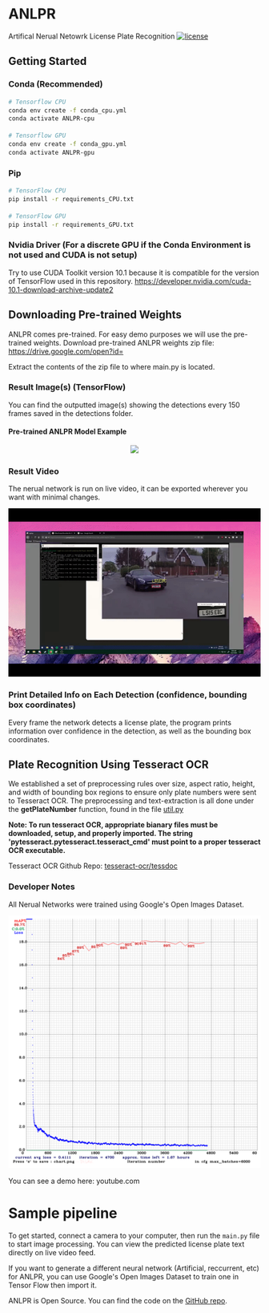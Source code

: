 # ANLPR
Artifical Nerual Netowrk License Plate Recognition
[![license](https://img.shields.io/github/license/mashape/apistatus.svg)](LICENSE)

## Getting Started
### Conda (Recommended)

```bash
# Tensorflow CPU
conda env create -f conda_cpu.yml
conda activate ANLPR-cpu

# Tensorflow GPU
conda env create -f conda_gpu.yml
conda activate ANLPR-gpu
```

### Pip
```bash
# TensorFlow CPU
pip install -r requirements_CPU.txt

# TensorFlow GPU
pip install -r requirements_GPU.txt
```

### Nvidia Driver (For a discrete GPU if the Conda Environment is not used and CUDA is not setup)
Try to use CUDA Toolkit version 10.1 because it is compatible for the version of TensorFlow used in this repository.
https://developer.nvidia.com/cuda-10.1-download-archive-update2

## Downloading Pre-trained Weights
ANLPR comes pre-trained. For easy demo purposes we will use the pre-trained weights.
Download pre-trained ANLPR weights zip file: https://drive.google.com/open?id=

Extract the contents of the zip file to where main.py is located.


### Result Image(s) (TensorFlow)
You can find the outputted image(s) showing the detections every 150 frames saved in the detections folder.
#### Pre-trained ANLPR Model Example
<p align="center"><img src="helpers/result.png" width="640"\></p>

### Result Video
The nerual network is run on live video, it can be exported wherever you want with minimal changes. 
<p align="center"><img src="helpers/demo.gif"\></p>


### Print Detailed Info on Each Detection (confidence, bounding box coordinates)
Every frame the network detects a license plate, the program prints information over confidence in the detection, as well as the bounding box coordinates.

## Plate Recognition Using Tesseract OCR
We established a set of preprocessing rules over size, aspect ratio, height, and width of bounding box regions to ensure only plate numbers were sent to Tesseract OCR.
The preprocessing and text-extraction is all done under the <strong>getPlateNumber</strong> function, found in the file [util.py](https://github.com/20af02/ANLPR/blob/master/util.py)

<strong>Note: To run tesseract OCR, appropriate bianary files must be downloaded, setup, and properly imported. 
The string 'pytesseract.pytesseract.tesseract_cmd' must point to a proper tesseract OCR executable.</strong>

Tesseract OCR Github Repo: [tesseract-ocr/tessdoc](https://github.com/tesseract-ocr/tessdoc)

### Developer Notes
All Nerual Networks were trained using Google's Open Images Dataset.
<p align="center"><img src="helpers/graph.png"\></p>

You can see a demo here: youtube.com 

# Sample pipeline

To get started, connect a camera to your computer, then run the `main.py` file to start image processing. You can view the predicted license plate text directly on live video feed. 

If you want to generate a different neural network (Artificial, reccurrent, etc) for ANLPR, you can use Google's Open Images Dataset to train one in Tensor Flow then import it. 

ANLPR is Open Source. You can find the code on the [GitHub repo](https://github.com/20af02/ANLPR).
